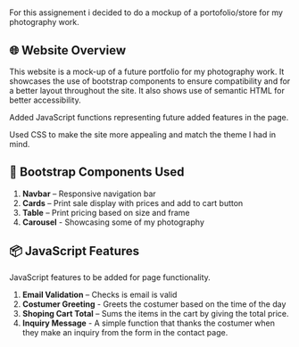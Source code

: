 # 

For this assignement i decided to do a mockup of a portofolio/store for my photography work.

## 🌐 Website Overview

This website is a mock-up of a future portfolio for my photography work. It showcases the use of bootstrap components to ensure compatibility and for a better layout throughout the site. It also shows use of semantic HTML for better accessibility. 

Added JavaScript functions representing future added features in the page.


Used CSS to make the site more appealing and match the theme I had in mind.


## 🎨 Bootstrap Components Used

1. **Navbar** – Responsive navigation bar
2. **Cards** – Print sale display with prices and add to cart button
3. **Table** – Print pricing based on size and frame
4. **Carousel** - Showcasing some of my photography

## 📦 JavaScript Features

JavaScript features to be added for page functionality.

1. **Email Validation** – Checks is email is valid
2. **Costumer Greeting** - Greets the costumer based on the time of the day
3. **Shoping Cart Total** – Sums the items in the cart by giving the total price.
4. **Inquiry Message** - A simple function that thanks the costumer when they make an inquiry from the form in the contact page.
